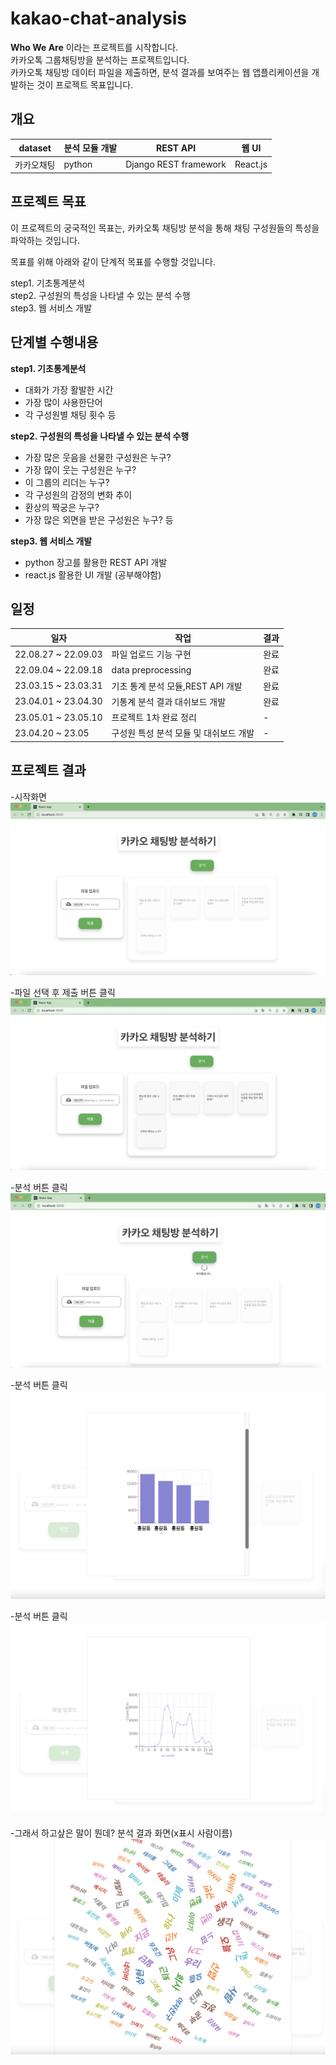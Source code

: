 # kakao-chat-analysis

**Who We Are** 이라는 프로젝트를 시작합니다.<br>
카카오톡 그룹채팅방을 분석하는 프로젝트입니다.<br>
카카오톡 채팅방 데이터 파일을 제출하면, 분석 결과를 보여주는 웹 앱플리케이션을 개발하는 것이 프로젝트 목표입니다.

## 개요


|dataset|분석 모듈 개발|REST API|웹 UI|
|------|---------|------------- |-----|
|카카오채팅|python|Django REST framework|React.js|


## 프로젝트 목표

이 프로젝트의 궁국적인 목표는, 카카오톡 채팅방 분석을 통해 채팅 구성원들의 특성을 파악하는 것입니다.<br>

목표를 위해 아래와 같이 단계적 목표를 수행할 것입니다.

step1. 기초통계분석<br>
step2. 구성원의 특성을 나타낼 수 있는 분석 수행<br>
step3. 웹 서비스 개발

## 단계별 수행내용

**step1. 기초통계분석**
- 대화가 가장 활발한 시간
- 가장 많이 사용한단어
- 각 구성원별 채팅 횟수 등

**step2. 구성원의 특성을 나타낼 수 있는 분석 수행**
- 가장 많은 웃음을 선물한 구성원은 누구?
- 가장 많이 웃는 구성원은 누구?
- 이 그룹의 리더는 누구?
- 각 구성원의 감정의 변화 추이
- 환상의 짝궁은 누구?
- 가장 많은 외면을 받은 구성원은 누구? 등

**step3. 웹 서비스 개발**
- python 장고를 활용한 REST API 개발
- react.js 활용한 UI 개발 (공부해야함)

## 일정
| 일자                  | 작업                               | 결과  |    
|---------------------|-----------------------------------|-----|
| 22.08.27 ~ 22.09.03 |파일 업로드 기능 구현                | 완료  |
| 22.09.04 ~ 22.09.18 | data preprocessing                  | 완료  |
| 23.03.15 ~ 23.03.31 | 기초 통계 분석 모듈,REST API 개발    | 완료  |
| 23.04.01 ~ 23.04.30 | 기통계 분석 결과 대쉬보드 개발       | 완료  |
| 23.05.01 ~ 23.05.10 | 프로젝트 1차 완료 정리               | -   |
| 23.04.20 ~ 23.05    | 구성원 특성 분석 모듈 및 대쉬보드 개발 | -   |


## 프로젝트 결과

-시작화면<br>
![초기화면](project_results/images/초기화면.jpeg)

-파일 선택 후 제출 버튼 클릭<br>
![파일선택](project_results/images/파일선택.jpeg)

-분석 버튼 클릭<br>
![분석](project_results/images/분석.jpeg)

-분석 버튼 클릭<br>
![말많은사람](project_results/images/말많은사람.png)

-분석 버튼 클릭<br>
![분석](project_results/images/시간대.png)

-그래서 하고샆은 말이 뭔데? 분석 결과 화면(x표시 사람이름)<br>
![분석](project_results/images/단어구름.png)
